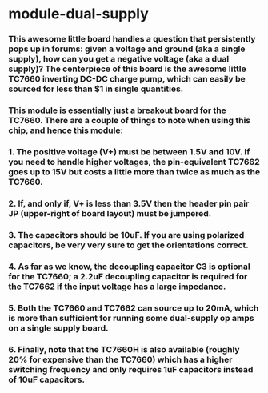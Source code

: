 # module-dual-supply

### This awesome little board handles a question that persistently pops up in forums: given a voltage and ground (aka a single supply), how can you get a negative voltage (aka a dual supply)? The centerpiece of this board is the awesome little TC7660 inverting DC-DC charge pump, which can easily be sourced for less than $1 in single quantities.

### This module is essentially just a breakout board for the TC7660. There are a couple of things to note when using this chip, and hence this module:

### 1. The positive voltage (V+) must be between 1.5V and 10V. If you need to handle higher voltages, the pin-equivalent TC7662 goes up to 15V but costs a little more than twice as much as the TC7660.

### 2. If, and only if, V+ is less than 3.5V then the header pin pair JP (upper-right of board layout) must be jumpered.

### 3. The capacitors should be 10uF. If you are using polarized capacitors, be very very sure to get the orientations correct.

### 4. As far as we know, the decoupling capacitor C3 is optional for the TC7660; a 2.2uF decoupling capacitor is required for the TC7662 if the input voltage has a large impedance.

### 5. Both the TC7660 and TC7662 can source up to 20mA, which is more than sufficient for running some dual-supply op amps on a single supply board.

### 6. Finally, note that the TC7660H is also available (roughly 20% for expensive than the TC7660) which has a higher switching frequency and only requires 1uF capacitors instead of 10uF capacitors.
